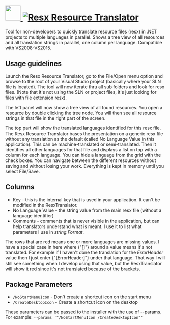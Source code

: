 # [<img src="https://cdn.rawgit.com/AdmiringWorm/chocolatey-packages/95f1beaa5e5bcd0abc3af243ffcdd78a99086188/icons/resxtranslator.png" height="48" width="48" /> ![Resx Resource Translator](https://img.shields.io/chocolatey/v/resxtranslator.svg?label=Resx%20Resource%20Translator&style=for-the-badge)](https://chocolatey.org/packages/resxtranslator)

Tool for non-developers to quickly translate resource files (resx) in .NET projects to multiple languages in parallel. Shows a tree view of all resources and all translation strings in parallel, one column per language. Compatible with VS2008-VS2015.

## Usage guidelines

Launch the Resx Resource Translator, go to the File/Open menu option and browse to the root of your Visual Studio project (basically where your SLN file is located). The tool will now iterate thru all sub folders and look for resx files. (Note that it's not using the SLN or project files, it's just looking for files with file extension resx).

The left panel will now show a tree view of all found resources. You open a resource by double clicking the tree node. You will then see all resource strings in that file in the right part of the screen.

The top part will show the translated languages identified for this resx file. The Resx Resource Translator bases the presentation on a generic resx file without any translation as the default (called No Language Value in this application). This can be machine-translated or semi-translated. Then it identifies all other languages for that file and displays a list on top with a column for each language. You can hide a language from the grid with the check boxes. You can navigate between the different resources without saving and without losing your work. Everything is kept in memory until you select File/Save.

## Columns

- Key - this is the internal key that is used in your application. It can't be modified in the ResxTranslator.
- No Language Value - the string value from the main resx file (without a language identifier)
- Comments - comments that is never visible in the application, but can help translators understand what is meant. I use it to list what parameters I use in *string.Format*.

The rows that are red means one or more languages are missing values. I have a special case in here where {"\[]"} around a value means it's not translated. For example if I haven't done the translation for the *ErrorHeader* value then I just enter {"\[ErrorHeader]"} under that language. That way I will still see something when I develop using that value, but the ResxTranslator will show it red since it's not translated because of the brackets.

## Package Parameters

- `/NoStartMenuIcon`   - Don't create a shortcut icon on the start menu
- `/CreateDesktopIcon` - Create a shortcut icon on the desktop

These parameters can be passed to the installer with the use of --params.
For example: `--params '"/NoStartMenuIcon /CreateDesktopIcon"'`
